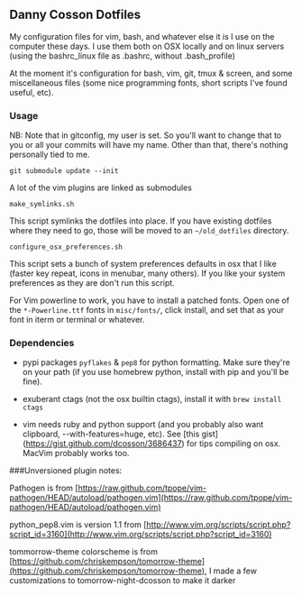 ## Danny Cosson Dotfiles

My configuration files for vim, bash, and whatever else it is I use on the computer these days.  I use them both on OSX locally and on linux servers (using the bashrc\_linux file as .bashrc, without .bash\_profile)

At the moment it's configuration for bash, vim, git, tmux & screen, and some miscellaneous files (some nice programming fonts, short scripts I've found useful, etc).

### Usage

NB: Note that in gitconfig, my user is set.  So you'll want to change that to you or all your commits will have my name.  Other than that, there's nothing personally tied to me.

`git submodule update --init`

A lot of the vim plugins are linked as submodules

`make_symlinks.sh`

This script symlinks the dotfiles into place. If you have existing dotfiles where they need to go, those will be moved to an `~/old_dotfiles` directory.

`configure_osx_preferences.sh`

This script sets a bunch of system preferences defaults in osx that I like (faster key repeat, icons in menubar, many others).  If you like your system preferences as they are don't run this script.

For Vim powerline to work, you have to install a patched fonts.  Open one of the `*-Powerline.ttf` fonts in `misc/fonts/`, click install, and set that as your font in iterm or terminal or whatever.



### Dependencies

- pypi packages `pyflakes` & `pep8` for python formatting. Make sure they're on your path (if you use homebrew python, install with pip and you'll be fine).

- exuberant ctags (not the osx builtin ctags), install it with `brew install ctags`

- vim needs ruby and python support (and you probably also want clipboard, --with-features=huge, etc). See [this gist] (https://gist.github.com/dcosson/3686437) for tips compiling on osx. MacVim probably works too.



###Unversioned plugin notes:

Pathogen is from [https://raw.github.com/tpope/vim-pathogen/HEAD/autoload/pathogen.vim](https://raw.github.com/tpope/vim-pathogen/HEAD/autoload/pathogen.vim)

python\_pep8.vim is version 1.1 from [http://www.vim.org/scripts/script.php?script_id=3160](http://www.vim.org/scripts/script.php?script_id=3160)

tommorrow-theme colorscheme is from [https://github.com/chriskempson/tomorrow-theme](https://github.com/chriskempson/tomorrow-theme), I made a few customizations to tomorrow-night-dcosson to make it darker
